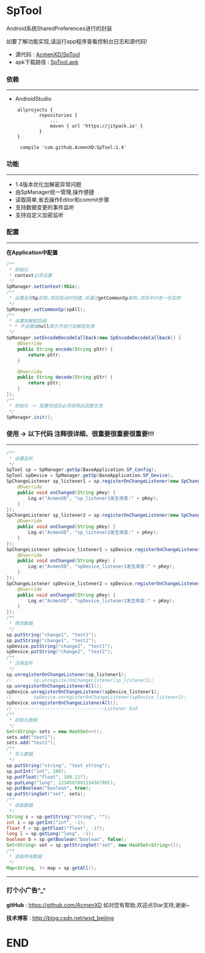 # SpTool
Android系统SharedPreferences进行的封装

如要了解功能实现,请运行app程序查看控制台日志和源代码!
* 源代码 : <a href="https://github.com/AcmenXD/SpTool">AcmenXD/SpTool</a>
* apk下载路径 : <a href="https://github.com/AcmenXD/Resource/blob/master/apks/SpTool.apk">SpTool.apk</a>
### 依赖
---
- AndroidStudio
```
	allprojects {
            repositories {
                ...
                maven { url 'https://jitpack.io' }
            }
	}
```
```
	 compile 'com.github.AcmenXD:SpTool:1.4'
```
### 功能
---
- 1.4版本优化加解密异常问题
- 由SpManager统一管理,操作便捷
- 读取简单,省去操作Editor和commit步骤
- 支持数据变更的事件监听
- 支持自定义加密监听
### 配置
---
**在Application中配置**
```java
/**
 * 初始化
 * context必须设置
 */
SpManager.setContext(this);
/**
 * 设置全局Sp实例,项目启动时创建,并通过getCommonSp拿到,项目中只有一份实例
 */
SpManager.setCommonSp(spAll);
/**
 * 设置加解密回调
 * * 不设置或null表示不进行加解密处理
 */
SpManager.setEncodeDecodeCallback(new SpEncodeDecodeCallback() {
    @Override
    public String encode(String pStr) {
        return pStr;
    }

    @Override
    public String decode(String pStr) {
        return pStr;
    }
});
/**
 * 初始化 -> 配置完成后必须调用此函数生效
 */
SpManager.init();
```
### 使用 -> 以下代码 注释很详细、很重要很重要很重要!!!
---
```java
/**
 * 设置监听
 */
SpTool sp = SpManager.getSp(BaseApplication.SP_Config);
SpTool spDevice = SpManager.getSp(BaseApplication.SP_Device);
SpChangeListener sp_listener1 = sp.registerOnChangeListener(new SpChangeListener() {
    @Override
    public void onChanged(String pKey) {
        Log.e("AcmenXD", "sp_listener1发生改变:" + pKey);
    }
});
SpChangeListener sp_listener2 = sp.registerOnChangeListener(new SpChangeListener() {
    @Override
    public void onChanged(String pKey) {
        Log.e("AcmenXD", "sp_listener2发生改变:" + pKey);
    }
});
SpChangeListener spDevice_listener1 = spDevice.registerOnChangeListener(new SpChangeListener() {
    @Override
    public void onChanged(String pKey) {
        Log.e("AcmenXD", "spDevice_listener1发生改变:" + pKey);
    }
});
SpChangeListener spDevice_listener2 = spDevice.registerOnChangeListener(new SpChangeListener() {
    @Override
    public void onChanged(String pKey) {
        Log.e("AcmenXD", "spDevice_listener2发生改变:" + pKey);
    }
});
/**
 * 修改数据
 */
sp.putString("change1", "test1");
sp.putString("change1", "test2");
spDevice.putString("change2", "test1");
spDevice.putString("change2", "test2");
/**
 * 注销监听
 */
sp.unregisterOnChangeListener(sp_listener1);
//        sp.unregisterOnChangeListener(sp_listener2);
sp.unregisterOnChangeListenerAll();
spDevice.unregisterOnChangeListener(spDevice_listener1);
//        spDevice.unregisterOnChangeListener(spDevice_listener2);
spDevice.unregisterOnChangeListenerAll();
// ---------------------------------Listener End
/**
 * 初始化数据
 */
Set<String> sets = new HashSet<>();
sets.add("test1");
sets.add("test2");
/**
 * 写入数据
 */
sp.putString("string", "test string");
sp.putInt("int", 100);
sp.putFloat("float", 100.11f);
sp.putLong("long", 123456789123456789l);
sp.putBoolean("boolean", true);
sp.putStringSet("set", sets);
/**
 * 读取数据
 */
String s = sp.getString("string", "");
int i = sp.getInt("int", -1);
float f = sp.getFloat("float", -1f);
long l = sp.getLong("long", -1);
boolean b = sp.getBoolean("boolean", false);
Set<String> set = sp.getStringSet("set", new HashSet<String>());
/**
 * 读取所有数据
 */
Map<String, ?> map = sp.getAll();
```
---
### 打个小广告^_^
**gitHub** : https://github.com/AcmenXD   如对您有帮助,欢迎点Star支持,谢谢~

**技术博客** : http://blog.csdn.net/wxd_beijing
# END